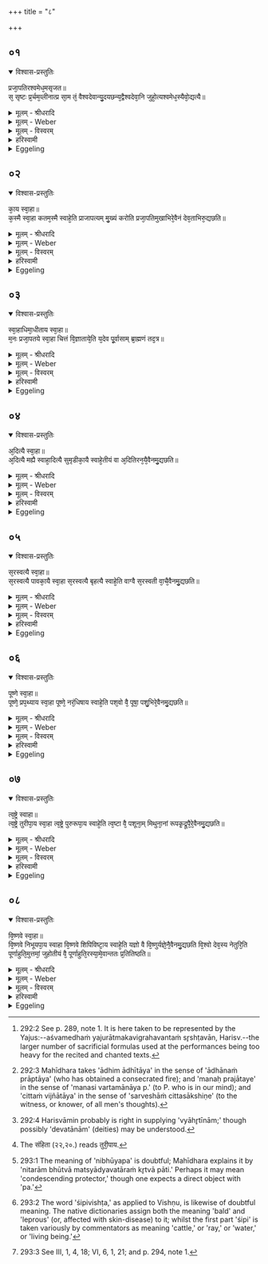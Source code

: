 +++
title = "८"

+++


## ०१


<details open><summary>विश्वास-प्रस्तुतिः</summary>

प्रजा᳘पतिरश्वमेध᳘मसृजत॥  
स᳘ सृष्टः प्र᳘र्चम᳘व्लीनात्प्र सा᳘म तं᳘ वैश्वदेवान्यु᳘दयछन्य᳘द्वैश्वदेवा᳘नि जुहो᳘त्यश्वमेध᳘स्यैवो᳘द्यत्यै॥
</details>

<details><summary>मूलम् - श्रीधरादि</summary>

प्रजा᳘पतिरश्वमेध᳘मसृजत॥  
स᳘ सृष्टः प्र᳘र्चम᳘व्लीनात्प्र सा᳘म तं᳘ वैश्वदेवान्यु᳘दयछन्य᳘द्वैश्वदेवा᳘नि जुहो᳘त्यश्वमेध᳘स्यैवो᳘द्यत्यै॥
</details>

<details><summary>मूलम् - Weber</summary>

प्रजा᳘पतिरश्वमेध᳘मसृजत॥  
स᳘ सृष्टः प्र᳘र्चम᳘व्लीनात्प्र सा᳘म तं᳘ वैश्वदेवान्यु᳘दयछन्य᳘द्वैश्वदेवा᳘नि जुहो᳘त्यश्वमेध᳘स्यैवो᳘द्यत्यै॥
</details>

<details><summary>मूलम् - विस्वरम्</summary>

प्रजापतिरश्वमेधमसृजत । स सृष्टः प्रर्चमव्लीनात्प्र साम । तं वैश्वदेवान्युदयच्छन् । यद्वैश्वदेवानि जुहोति । अश्वमेधस्यैवोद्यत्यै ॥ १ ॥ 
</details>

<details><summary>हरिस्वामी</summary>

प्रजापतिः अश्वमेधं यजुरात्मकं विग्रहवन्तं सृष्टवान् । स एव सृष्टः सन् यजुषामपूर्वाणां बहुत्वाद्बलवत्त्वाद्बलवत्तर इति कृत्वा ऋचं ऋग्यजुषमश्वमेधं 'साम' सामयजुषं च 'प्राव्लीनात्' । "व्ली वरणे" (धा. पा. क्र्या. प. ३०) प्रावृणोन् अवष्टभ्य संकोचितवान् । तं यजुरात्मकमश्वमेधमतिगुरुमपाक्रामंतिवैश्वदेवानि होमकर्माणि उत्तंभनस्थानीयानि भूत्वा उत् ऊर्ध्वं अयच्छन् । उद्यतवंति उत्क्षिप्तवंति ॥ १ ॥ 
</details>

<details><summary>Eggeling</summary>

1. Prajāpati poured forth the life-sap of the horse [^egg_733]. When poured forth, it weighed down the r̥c (hymn-verse) and the sāman (hymn-tune). The Vaiśvadeva (offerings) upheld that (Aśvamedha): thus, when he offers the Vaiśvadevas, it is for the upholding of the Aśvamedha.

[^egg_733]: 292:2 See p. 289, note 1. It is here taken to be represented by the Yajus:--aśvamedhaṁ yajurātmakavigrahavantaṁ sr̥shṭavān, Harisv.--the larger number of sacrificial formulas used at the performances being too heavy for the recited and chanted texts.
</details>


## ०२


<details open><summary>विश्वास-प्रस्तुतिः</summary>

का᳘य स्वा᳘हा॥  
क᳘स्मै स्वा᳘हा कतम᳘स्मै स्वाहे᳘ति प्राजापत्यम् मु᳘ख्यं करोति प्रजा᳘पतिमुखाभिरे᳘वैनं देव᳘ताभिरु᳘द्यछति॥
</details>

<details><summary>मूलम् - श्रीधरादि</summary>

का᳘य स्वा᳘हा॥  
क᳘स्मै स्वा᳘हा कतम᳘स्मै स्वाहे᳘ति प्राजापत्यम् मु᳘ख्यं करोति प्रजा᳘पतिमुखाभिरे᳘वैनं देव᳘ताभिरु᳘द्यछति॥
</details>

<details><summary>मूलम् - Weber</summary>

का᳘य स्वा᳘हा॥  
क᳘स्मै स्वा᳘हा कतम᳘स्मै स्वाहे᳘ति प्राजापत्यम् मु᳘ख्यं करोति प्रजा᳘पतिमुखाभिरेॗवैनं देव᳘ताभिरु᳘द्यछति॥
</details>

<details><summary>मूलम् - विस्वरम्</summary>

**"काय स्वाहा कस्मै स्वाहा कतमस्मै स्वाहा"**- इति प्राजापत्यं मुख्यं करोति । प्रजापतिमुखाभिरेवैनं देवताभिरुद्यच्छति ॥ २ ॥ 
</details>

<details><summary>हरिस्वामी</summary>

प्राजापत्यं वैश्वदेवं त्रिप्रभेदं मुख्यं मुखमिव प्रथमं करोति । यदेव पूर्वासां व्याहृतीनां वा प्राजापत्यानां ब्राह्मणं- "प्रजापतिमुखाभिरेवैनं देवताभिरुद्यच्छति" इति । तदत्र ब्राह्मणमिति ब्रुवत आह । "आधिमाधीताय मनश्चित्तम्" इत्येता द्वितीयाहे पूर्वोत्तरेष्टौ हूयमाना चतुर्थी द्रष्टव्या ॥ २-६ ॥ 
</details>

<details><summary>Eggeling</summary>

2. With (Vāj. S. XXII, 20), 'To Ka hail! To the Who hail! To the Whoever hail!' he makes the one relating to Prajāpati the first (or chief one), and thus upholds (the Aśvamedha) by means of the deities with Prajāpati as their chief.
</details>


## ०३


<details open><summary>विश्वास-प्रस्तुतिः</summary>

स्वा᳘हाधिमा᳘धीताय स्वा᳘हा॥  
म᳘नः प्रजा᳘पतये स्वा᳘हा चित्तं वि᳘ज्ञाताये᳘ति य᳘देव पू᳘र्वासाम् ब्रा᳘ह्मणं तद᳘त्र॥
</details>

<details><summary>मूलम् - श्रीधरादि</summary>

स्वा᳘हाधिमा᳘धीताय स्वा᳘हा॥  
म᳘नः प्रजा᳘पतये स्वा᳘हा चित्तं वि᳘ज्ञाताये᳘ति य᳘देव पू᳘र्वासाम् ब्रा᳘ह्मणं तद᳘त्र॥
</details>

<details><summary>मूलम् - Weber</summary>

स्वा᳘हाधिमा᳘धीताय स्वा᳘हा॥  
म᳘नः प्रजा᳘पतये स्वा᳘हा चित्तं वि᳘ज्ञाताये᳘ति य᳘देव पू᳘र्वासाम् ब्रा᳘ह्मणं तद᳘त्र॥
</details>

<details><summary>मूलम् - विस्वरम्</summary>

**"स्वाहा ऽऽधिमाधीताय स्वाहा मनः प्रजापतये स्वाहा चित्तं विज्ञाताय"**- इति । यदेव पूर्वासां ब्राह्मणम् । तदत्र ॥ ३ ॥ 
</details>

<details><summary>हरिस्वामी</summary>

[व्याख्यानं द्वितीये]
</details>

<details><summary>Eggeling</summary>

3. 'Hail, meditation (we give) unto him meditated upon! Hail, the mind unto the Lord of creatures! Hail, thought unto him, the known [^egg_734]!' what the mystic sense of the former (utterances [^egg_735]) was that it is here.

[^egg_734]: 292:3 Mahīdhara takes 'ādhim ādhītāya' in the sense of 'ādhānaṁ prāptāya' (who has obtained a consecrated fire); and 'manaḥ prajātaye' in the sense of 'manasi vartamānāya p.' (to P. who is in our mind); and 'cittaṁ vijñātāya' in the sense of 'sarveshāṁ cittasākshiṇe' (to the witness, or knower, of all men's thoughts).

[^egg_735]: 292:4 Harisvāmin probably is right in supplying 'vyāhr̥tīnām;' though possibly 'devatānām' (deities) may be understood.
</details>


## ०४


<details open><summary>विश्वास-प्रस्तुतिः</summary>

अ᳘दित्यै स्वा᳘हा॥  
अ᳘दित्यै मह्यै स्वाहा᳘दित्यै सुमृडीका᳘यै स्वाहे᳘तीयं वा अ᳘दितिरन᳘यै᳘वैनमु᳘द्यछति॥
</details>

<details><summary>मूलम् - श्रीधरादि</summary>

अ᳘दित्यै स्वा᳘हा॥  
अ᳘दित्यै मह्यै स्वाहा᳘दित्यै सुमृडीका᳘यै स्वाहे᳘तीयं वा अ᳘दितिरन᳘यै᳘वैनमु᳘द्यछति॥
</details>

<details><summary>मूलम् - Weber</summary>

अ᳘दित्यै स्वा᳘हा॥  
अ᳘दित्यै मह्यै स्वाहा᳘दित्यै सुमृडीका᳘यै स्वाहे᳘तीयं वा अ᳘दितिरन᳘यैॗवैनमु᳘द्यछति॥
</details>

<details><summary>मूलम् - विस्वरम्</summary>

**"अदित्यै स्वाहा ऽदित्यै मह्यं स्वाहा ऽदित्यै सुमृडीकायै स्वाहा"**- इति । इयं वा अदितिः । अनयैवैनमुद्यच्छति ॥ ४ ॥ 
</details>

<details><summary>हरिस्वामी</summary>

[व्याख्यानं द्वितीये]
</details>

<details><summary>Eggeling</summary>

4. 'To Aditi hail! To Aditi, the mighty, hail! To Aditi, the most merciful, hail!' Aditi, doubtless, is this (earth): it is by her that he upholds it.
</details>


## ०५


<details open><summary>विश्वास-प्रस्तुतिः</summary>

स᳘रस्वत्यै स्वा᳘हा॥  
स᳘रस्वत्यै पावका᳘यै स्वा᳘हा स᳘रस्वत्यै बृहत्यै स्वाहे᳘ति वाग्वै स᳘रस्वती वा᳘चै᳘वैनमु᳘द्यछति॥
</details>

<details><summary>मूलम् - श्रीधरादि</summary>

स᳘रस्वत्यै स्वा᳘हा॥  
स᳘रस्वत्यै पावका᳘यै स्वा᳘हा स᳘रस्वत्यै बृहत्यै स्वाहे᳘ति वाग्वै स᳘रस्वती वा᳘चै᳘वैनमु᳘द्यछति॥
</details>

<details><summary>मूलम् - Weber</summary>

स᳘रस्वत्यै स्वा᳘हा॥  
स᳘रस्वत्यै पावका᳘यै स्वा᳘हा स᳘रस्वत्यै बृहत्यै स्वाहे᳘ति वाग्वै स᳘रस्वती वाॗचैॗवैनमु᳘द्यछति॥
</details>

<details><summary>मूलम् - विस्वरम्</summary>

**"सरस्वत्यै स्वाहा सरस्वत्यै पावकायै स्वाहा सरस्वत्यै बृहत्यै स्वाहा"**- इति । वाग्वै सरस्वती । वाचैवैनमुद्यच्छति ॥ ५ ॥ 
</details>

<details><summary>हरिस्वामी</summary>

[व्याख्यानं द्वितीये]
</details>

<details><summary>Eggeling</summary>

5. 'To Sarasvatī hail! To Sarasvatī, the pure, hail! To Sarasvatī, the great, hail!' Sarasvatī, doubtless, is speech: by speech he thus upholds it.
</details>


## ०६


<details open><summary>विश्वास-प्रस्तुतिः</summary>

पूष्णे स्वा᳘हा॥  
पूष्णे᳘ प्रप᳘थ्याय स्वा᳘हा पूष्णे᳘ नरं᳘धिषाय स्वाहे᳘ति पश᳘वो वै᳘ पूषा᳘ पशु᳘भिरे᳘वैनमु᳘द्यछति॥
</details>

<details><summary>मूलम् - श्रीधरादि</summary>

पूष्णे स्वा᳘हा॥  
पूष्णे᳘ प्रप᳘थ्याय स्वा᳘हा पूष्णे᳘ नरं᳘धिषाय स्वाहे᳘ति पश᳘वो वै᳘ पूषा᳘ पशु᳘भिरे᳘वैनमु᳘द्यछति॥
</details>

<details><summary>मूलम् - Weber</summary>

पूष्णे स्वा᳘हा॥  
पूष्णे᳘ प्रपॗथ्याय स्वा᳘हा पूष्णे᳘ नरं᳘धिषाय स्वाहे᳘ति पश᳘वो वै᳘ पूषा᳘ पशु᳘भिरेॗवैनमु᳘द्यछति॥
</details>

<details><summary>मूलम् - विस्वरम्</summary>

**"पूष्णे स्वाहा पूष्णे प्रपथ्याय स्वाहा पूष्णे नरंधिषाय स्वाहा"**- इति । पशवो वै पूषा । पशुभिरेवैनमुद्यच्छति ॥ ६ ॥ 
</details>

<details><summary>हरिस्वामी</summary>

[व्याख्यानं द्वितीये]
</details>

<details><summary>Eggeling</summary>

6. 'To Pūshan hail! To Pūshan, the protector of travellers, hail! To Pūshan, the watcher of men, hail!' Pūshan, doubtless, is cattle: by means of cattle he thus upholds it.
</details>


## ०७


<details open><summary>विश्वास-प्रस्तुतिः</summary>

त्व᳘ष्ट्रे स्वाहा॥  
त्व᳘ष्ट्रे तुरीपा᳘य स्वा᳘हा त्व᳘ष्ट्रे पुरुरूपा᳘य स्वाहे᳘ति त्व᳘ष्टा वै᳘ पशूना᳘म् मिथुना᳘नां रूपकृ᳘द्रूपै᳘रे᳘वैनमु᳘द्यछति॥
</details>

<details><summary>मूलम् - श्रीधरादि</summary>

त्व᳘ष्ट्रे स्वाहा॥  
त्व᳘ष्ट्रे तुरीपा᳘य स्वा᳘हा त्व᳘ष्ट्रे पुरुरूपा᳘य स्वाहे᳘ति त्व᳘ष्टा वै᳘ पशूना᳘म् मिथुना᳘नां रूपकृ᳘द्रूपै᳘रे᳘वैनमु᳘द्यछति॥
</details>

<details><summary>मूलम् - Weber</summary>

त्व᳘ष्ट्रे स्वाहा॥  
त्व᳘ष्ट्रे तुरीपा᳘य [^wbr_1] स्वा᳘हा त्व᳘ष्ट्रे पुरुरूपा᳘य स्वाहे᳘ति त्व᳘ष्टा वै᳘ पशूना᳘म् मिथुना᳘नां रूपकृ᳘द्रूपै᳘रेॗवैनमु᳘द्यछति॥  

[^wbr_1]: The संहिता (२२,२०.) reads तुरी᳘पाय.
</details>

<details><summary>मूलम् - विस्वरम्</summary>

**"त्वष्ट्रे स्वाहा त्वष्ट्रे तुरीपाय स्वाहा त्वष्ट्रे पुरुरूपाय स्वाहा"**- इति । त्वष्टा वै पशूनां मिथुनानां रूपकृत् । रूपैरेवैनमुद्यच्छति ॥ ७ ॥ 
</details>

<details><summary>हरिस्वामी</summary>

'त्वष्टा वै' । आत्मिकं वा ऽश्वात्मकः । पशूनां मिथुनानाम् । आध्यात्मिकं तावत् रूपकृत् । रूपाणि नानाविधानि करोति इति ॥ ७ ॥ ८ ॥ 

इति श्रीमदाचार्यहरिस्वामिनः कृतौ माध्यन्दिनीयशतपथब्राह्मणभाष्ये प्रथमे ऽध्याये ऽष्टमं ब्राह्मणम् ॥ १३ । १ । ८ ॥ 
</details>

<details><summary>Eggeling</summary>

7. 'To Tvashṭr̥ hail! To Tvashṭr̥, the seminal, hail! To Tvashṭr̥, the multiform hail!' Tvashṭr̥, doubtless, is the fashioner of the couples of animals: by means of forms he thus upholds it.
</details>


## ०८


<details open><summary>विश्वास-प्रस्तुतिः</summary>

वि᳘ष्णवे स्वा᳘हा॥  
वि᳘ष्णवे निभूयपा᳘य स्वाहा वि᳘ष्णवे शिपिविष्टा᳘य स्वाहे᳘ति यज्ञो वै वि᳘ष्णुर्यज्ञे᳘नै᳘वैनमु᳘द्यछति वि᳘श्वो देव᳘स्य नेतुरि᳘ति पूर्णाहुति᳘मुत्तमां᳘ जुहोतीयं वै᳘ पूर्णाहुति᳘रस्या᳘मे᳘वान्ततः प्र᳘तितिष्ठति॥
</details>

<details><summary>मूलम् - श्रीधरादि</summary>

वि᳘ष्णवे स्वा᳘हा॥  
वि᳘ष्णवे निभूयपा᳘य स्वाहा वि᳘ष्णवे शिपिविष्टा᳘य स्वाहे᳘ति यज्ञो वै वि᳘ष्णुर्यज्ञे᳘नै᳘वैनमु᳘द्यछति वि᳘श्वो देव᳘स्य नेतुरि᳘ति पूर्णाहुति᳘मुत्तमां᳘ जुहोतीयं वै᳘ पूर्णाहुति᳘रस्या᳘मे᳘वान्ततः प्र᳘तितिष्ठति॥
</details>

<details><summary>मूलम् - Weber</summary>

वि᳘ष्णवे स्वा᳘हा॥  
वि᳘ष्णवे निभूयपा᳘य स्वाहा वि᳘ष्णवे शिपिविष्टा᳘य स्वाहे᳘ति यज्ञो वै वि᳘ष्णुर्यज्ञे᳘नैॗवैनमु᳘द्यछति वि᳘श्वो देव᳘स्य नेतुरि᳘ति पूर्णाहुति᳘मुत्तमां᳘ जुहोतीयं वै᳘ पूर्णाहुति᳘रस्या᳘मेॗवान्ततः प्र᳘तितिष्ठति॥
</details>

<details><summary>मूलम् - विस्वरम्</summary>

"विष्णवे स्वाहा विष्णवे निभूयपाय स्वाहा विष्णवे शिपिविष्टाय स्वाहा"- (वा. सं. २२ । २०) इति । यज्ञो वै विष्णुः । यज्ञेनैवैनमुद्यच्छति । "विश्वो देवस्य नेतुः"- (वा. सं. २२ । २१) इति पूर्णाहुतिमुत्तमां जुहोति । इयं वै पूर्णाहुतिः । अस्यामेवान्ततः प्रतितिष्ठति ॥ ८ ॥ 
</details>

<details><summary>हरिस्वामी</summary>

[व्याख्यानं सप्तमे]
</details>

<details><summary>Eggeling</summary>

8. 'To Vishṇu hail! To Vishṇu, the protector of what grows [^egg_736], hail! To Vishṇu, the bald [^egg_737], hail!' Vishṇu, doubtless, is the sacrifice: by sacrifice he thus upholds it. With (Vāj. XXII, 21), 'Let every mortal espouse the friendship of the divine guide, . . . [^egg_738],' he offers last of all a full (-spoon)-oblation; for the full-offering is this (earth): he thus finally establishes himself on this (earth).

[^egg_736]: 293:1 The meaning of 'nibhūyapa' is doubtful; Mahīdhara explains it by 'nitarām bhūtvā matsyādyavatāraṁ kr̥tvā pāti.' Perhaps it may mean 'condescending protector,' though one expects a direct object with 'pa.'

[^egg_737]: 293:2 The word 'śipivishṭa,' as applied to Vishṇu, is likewise of doubtful meaning. The native dictionaries assign both the meaning 'bald' and 'leprous' (or, affected with skin-disease) to it; whilst the first part 'śipi' is taken variously by commentators as meaning 'cattle,' or 'ray,' or 'water,' or 'living being.'

[^egg_738]: 293:3 See III, 1, 4, 18; VI, 6, 1, 21; and p. 294, note 1.
</details>

